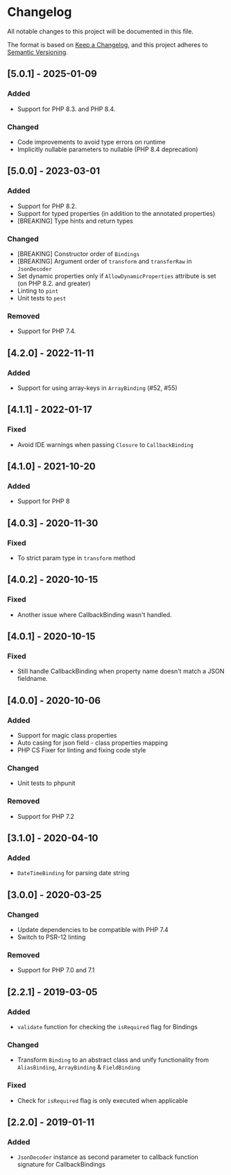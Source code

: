 # Changelog
All notable changes to this project will be documented in this file.

The format is based on [Keep a Changelog](https://keepachangelog.com/en/1.0.0/),
and this project adheres to [Semantic Versioning](https://semver.org/spec/v2.0.0.html).

## [5.0.1] - 2025-01-09
### Added
- Support for PHP 8.3. and PHP 8.4.

### Changed
- Code improvements to avoid type errors on runtime
- Implicitly nullable parameters to nullable (PHP 8.4 deprecation)

## [5.0.0] - 2023-03-01
### Added
- Support for PHP 8.2.
- Support for typed properties (in addition to the annotated properties)
- [BREAKING] Type hints and return types

### Changed
- [BREAKING] Constructor order of `Bindings`
- [BREAKING] Argument order of `transform` and `transferRaw` in `JsonDecoder`
- Set dynamic properties only if `AllowDynamicProperties` attribute is set (on PHP 8.2. and greater)
- Linting to `pint`
- Unit tests to `pest`

### Removed
- Support for PHP 7.4.

## [4.2.0] - 2022-11-11
### Added
- Support for using array-keys in `ArrayBinding` (#52, #55)

## [4.1.1] - 2022-01-17
### Fixed
- Avoid IDE warnings when passing `Closure` to `CallbackBinding`

## [4.1.0] - 2021-10-20
### Added
- Support for PHP 8

## [4.0.3] - 2020-11-30
### Fixed
- To strict param type in `transform` method

## [4.0.2] - 2020-10-15
### Fixed
- Another issue where CallbackBinding wasn't handled.

## [4.0.1] - 2020-10-15
### Fixed
- Still handle CallbackBinding when property name doesn't match a JSON fieldname.

## [4.0.0] - 2020-10-06
### Added
- Support for magic class properties
- Auto casing for json field - class properties mapping
- PHP CS Fixer for linting and fixing code style

### Changed
- Unit tests to phpunit

### Removed
- Support for PHP 7.2

## [3.1.0] - 2020-04-10
### Added
- `DateTimeBinding` for parsing date string

## [3.0.0] - 2020-03-25
### Changed
- Update dependencies to be compatible with PHP 7.4
- Switch to PSR-12 linting

### Removed
- Support for PHP 7.0 and 7.1

## [2.2.1] - 2019-03-05
### Added
- `validate` function for checking the `isRequired` flag for Bindings

### Changed
- Transform `Binding` to an abstract class and unify functionality from `AliasBinding`, `ArrayBinding` & `FieldBinding`

### Fixed
- Check for `isRequired` flag is only executed when applicable

## [2.2.0] - 2019-01-11
### Added
- `JsonDecoder` instance as second parameter to callback function signature for CallbackBindings
